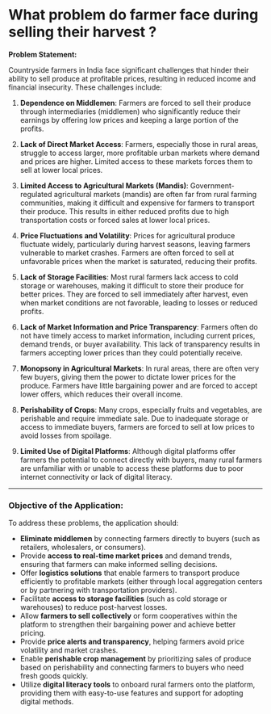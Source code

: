 

# What problem do farmer face during selling their harvest ?
**Problem Statement:**

Countryside farmers in India face significant challenges that hinder their ability to sell produce at profitable prices, resulting in reduced income and financial insecurity. These challenges include:

1. **Dependence on Middlemen**: Farmers are forced to sell their produce through intermediaries (middlemen) who significantly reduce their earnings by offering low prices and keeping a large portion of the profits.
    
2. **Lack of Direct Market Access**: Farmers, especially those in rural areas, struggle to access larger, more profitable urban markets where demand and prices are higher. Limited access to these markets forces them to sell at lower local prices.
    
3. **Limited Access to Agricultural Markets (Mandis)**: Government-regulated agricultural markets (mandis) are often far from rural farming communities, making it difficult and expensive for farmers to transport their produce. This results in either reduced profits due to high transportation costs or forced sales at lower local prices.
    
4. **Price Fluctuations and Volatility**: Prices for agricultural produce fluctuate widely, particularly during harvest seasons, leaving farmers vulnerable to market crashes. Farmers are often forced to sell at unfavorable prices when the market is saturated, reducing their profits.
    
5. **Lack of Storage Facilities**: Most rural farmers lack access to cold storage or warehouses, making it difficult to store their produce for better prices. They are forced to sell immediately after harvest, even when market conditions are not favorable, leading to losses or reduced profits.
    
6. **Lack of Market Information and Price Transparency**: Farmers often do not have timely access to market information, including current prices, demand trends, or buyer availability. This lack of transparency results in farmers accepting lower prices than they could potentially receive.
    
7. **Monopsony in Agricultural Markets**: In rural areas, there are often very few buyers, giving them the power to dictate lower prices for the produce. Farmers have little bargaining power and are forced to accept lower offers, which reduces their overall income.
    
8. **Perishability of Crops**: Many crops, especially fruits and vegetables, are perishable and require immediate sale. Due to inadequate storage or access to immediate buyers, farmers are forced to sell at low prices to avoid losses from spoilage.
    
9. **Limited Use of Digital Platforms**: Although digital platforms offer farmers the potential to connect directly with buyers, many rural farmers are unfamiliar with or unable to access these platforms due to poor internet connectivity or lack of digital literacy.
    

---

### Objective of the Application:

To address these problems, the application should:

- **Eliminate middlemen** by connecting farmers directly to buyers (such as retailers, wholesalers, or consumers).
- Provide **access to real-time market prices** and demand trends, ensuring that farmers can make informed selling decisions.
- Offer **logistics solutions** that enable farmers to transport produce efficiently to profitable markets (either through local aggregation centers or by partnering with transportation providers).
- Facilitate **access to storage facilities** (such as cold storage or warehouses) to reduce post-harvest losses.
- Allow **farmers to sell collectively** or form cooperatives within the platform to strengthen their bargaining power and achieve better pricing.
- Provide **price alerts and transparency**, helping farmers avoid price volatility and market crashes.
- Enable **perishable crop management** by prioritizing sales of produce based on perishability and connecting farmers to buyers who need fresh goods quickly.
- Utilize **digital literacy tools** to onboard rural farmers onto the platform, providing them with easy-to-use features and support for adopting digital methods.

